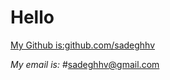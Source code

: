 # Hello
[My Github is:github.com/sadeghhv](http://github.com/sadeghhv)

_My email is:_
#sadeghhv@gmail.com

